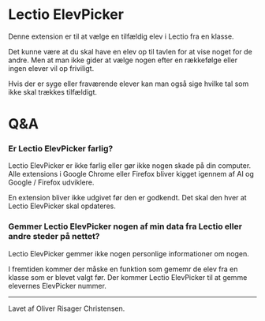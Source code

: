 # Lectio ElevPicker

Denne extension er til at vælge en tilfældig elev i Lectio fra en klasse.

Det kunne være at du skal have en elev op til tavlen for at vise noget for de andre. Men at man ikke gider at vælge nogen efter en rækkefølge eller ingen elever vil op friviligt. 

Hvis der er syge eller fraværende elever kan man også sige hvilke tal som ikke skal trækkes tilfældigt.

# Q&A

### Er Lectio ElevPicker farlig?

Lectio ElevPicker er ikke farlig eller gør ikke nogen skade på din computer. Alle extensions i Google Chrome eller Firefox bliver kigget igennem af AI og Google / Firefox udviklere.

En extension bliver ikke udgivet før den er godkendt. Det skal den hver at Lectio ElevPicker skal opdateres.

### Gemmer Lectio ElevPicker nogen af min data fra Lectio eller andre steder på nettet?

Lectio ElevPicker gemmer ikke nogen personlige informationer om nogen. 

I fremtiden kommer der måske en funktion som gememr de elev fra en klasse som er blevet valgt før. Der kommer Lectio ElevPicker til at gemme elevernes ElevPicker nummer.

-------
Lavet af Oliver Risager Christensen.
